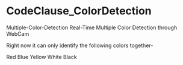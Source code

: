 # CodeClause_ColorDetection

Multiple-Color-Detection
Real-Time Multiple Color Detection through WebCam

Right now it can only identify the following colors together-

Red
Blue
Yellow
White
Black
